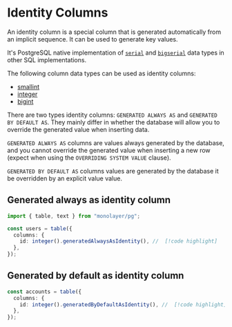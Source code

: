 # Identity Columns

An identity column is a special column that is generated automatically from an implicit sequence. It can be used to generate key values.

It's PostgreSQL native implementation of [`serial`](data-types.md#serial) and [`bigserial`](data-types.md#bigserial) data types in other SQL implementations.

The following column data types can be used as identity columns:
- [smallint](./data-types.md#smallint)
- [integer](./data-types.md#integer)
- [bigint](./data-types.md#bigint)

There are two types identity columns: `GENERATED ALWAYS AS` and `GENERATED BY DEFAULT AS`.
They mainly differ in whether the database will allow you to override the generated value when inserting data.

`GENERATED ALWAYS AS` columns are values always generated by the database, and you cannot override the generated value when inserting a new row (expect when using the `OVERRIDING SYSTEM VALUE` clause).

`GENERATED BY DEFAULT AS` columns values are generated by the database it be overridden by an explicit value value.

## Generated always as identity column

```ts
import { table, text } from "monolayer/pg";

const users = table({
  columns: {
    id: integer().generatedAlwaysAsIdentity(), //  [!code highlight]
  },
});
```

## Generated by default as identity column

```ts
const accounts = table({
  columns: {
    id: integer().generatedByDefaultAsIdentity(), //  [!code highlight]
  },
});
```
